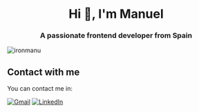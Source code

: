 
<h1 align="center">Hi 👋, I'm Manuel</h1>
<h3 align="center">A passionate frontend developer from Spain</h3>

<p><img align="center" src="https://github-readme-streak-stats.herokuapp.com/?user=ironmanu&" alt="ironmanu" /></p>

## Contact with me

You can contact me in: 

[![Gmail](https://img.shields.io/badge/Gmail-D14836?style=for-the-badge&logo=gmail&logoColor=white)](mailto:manuelperezm.dev@gmail.com)
[![LinkedIn](https://img.shields.io/badge/LinkedIn-0077B5?style=for-the-badge&logo=linkedin&logoColor=white)](https://www.linkedin.com/in/manuelperezm)
